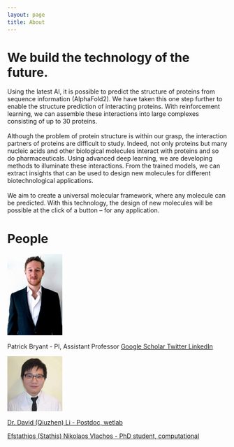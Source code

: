 ```yaml
---
layout: page
title: About
---
```

# We build the technology of the future.

Using the latest AI, it is possible to predict the structure of proteins from sequence information (AlphaFold2). We have taken this one step further to enable the structure prediction of interacting proteins. With reinforcement learning, we can assemble these interactions into large complexes consisting of up to 30 proteins.
\
\
Although the problem of protein structure is within our grasp, the interaction partners of proteins are difficult to study. Indeed, not only proteins but many nucleic acids and other biological molecules interact with proteins and so do pharmaceuticals. Using advanced deep learning, we are developing methods to illuminate these interactions. From the trained models, we can extract insights that can be used to design new molecules for different biotechnological applications.
\
\
We aim to create a universal molecular framework, where any molecule can be predicted. With this technology, the design of new molecules will be possible at the click of a button – for any application.

# People

<img src="./assets/patrick_portrait.jpeg" width="25%" height="25%"  />

Patrick Bryant - PI, Assistant Professor
<a href="https://scholar.google.com/citations?user=KPlaFQQAAAAJ&hl=sv&oi=ao"> Google Scholar
<a href="https://twitter.com/Patrick18287926"> Twitter
<a href="https://www.linkedin.com/in/patrick-bryant-phd/"> LinkedIn




<img src="./assets/david_portrait.jpeg" width="25%" height="25%"  />

Dr. David (Qiuzhen) Li - Postdoc, wetlab


Efstathios (Stathis) Nikolaos Vlachos - PhD student, computational
